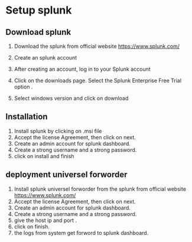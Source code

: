 
# Setup splunk

   
##  Download splunk
1)	Download the splunk from official website
https://www.splunk.com/


2) Create an splunk account
3) After creating an account, log in to your Splunk account
4) Click on the downloads page.
   Select the Splunk Enterprise Free Trial option .
5) Select windows version and click on download

## Installation

1) Install splunk by clicking on .msi file
2) Accept the license Agreement, then click on next.
3) Create an admin account for splunk dashboard.
4) Create a strong username and a strong password.
5) click on install and finish

 ## deployment universel forworder 

1) Install splunk universel forworder from  the splunk from official website https://www.splunk.com/
2) Accept the license Agreement, then click on next.
3) Create an admin account for splunk dashboard.
4) Create a strong username and a strong password.
5) give the host ip and port .
6) click on finish.
7) the logs from system get forword to splunk dashboard.

 
```
    
